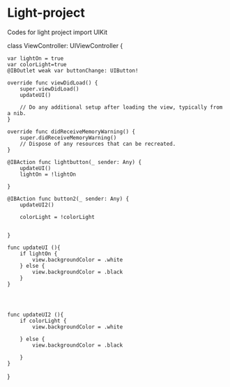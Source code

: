 # Light-project
Codes for light project
import UIKit

class ViewController: UIViewController {
    
    var lightOn = true
    var colorLight=true
    @IBOutlet weak var buttonChange: UIButton!
    
    override func viewDidLoad() {
        super.viewDidLoad()
        updateUI()
        
        // Do any additional setup after loading the view, typically from a nib.
    }
    
    override func didReceiveMemoryWarning() {
        super.didReceiveMemoryWarning()
        // Dispose of any resources that can be recreated.
    }
    
    @IBAction func lightbutton(_ sender: Any) {
        updateUI()
        lightOn = !lightOn
        
    }
    
    @IBAction func button2(_ sender: Any) {
        updateUI2()
        
        colorLight = !colorLight
        
        
    }
    
    func updateUI (){
        if lightOn {
            view.backgroundColor = .white
        } else {
            view.backgroundColor = .black
        }
    }
    
    
    
    
    func updateUI2 (){
        if colorLight {
            view.backgroundColor = .white
            
        } else {
            view.backgroundColor = .black
            
        }
    }
    
}
